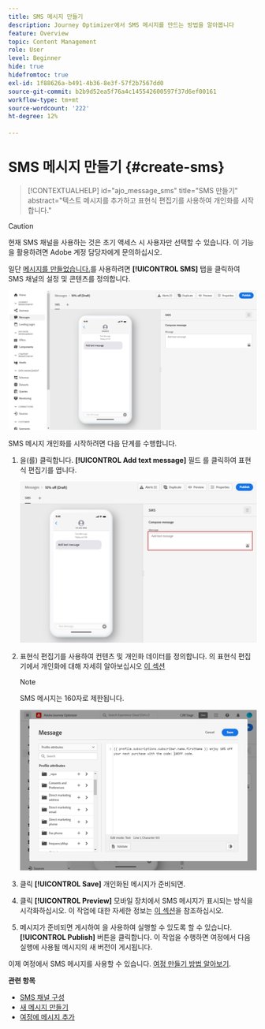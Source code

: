 ```yaml
---
title: SMS 메시지 만들기
description: Journey Optimizer에서 SMS 메시지를 만드는 방법을 알아봅니다
feature: Overview
topic: Content Management
role: User
level: Beginner
hide: true
hidefromtoc: true
exl-id: 1f88626a-b491-4b36-8e3f-57f2b7567dd0
source-git-commit: b2b9d52ea5f76a4c145542600597f37d6ef00161
workflow-type: tm+mt
source-wordcount: '222'
ht-degree: 12%

---
```


# SMS 메시지 만들기 {#create-sms}

>[!CONTEXTUALHELP]
>id="ajo_message_sms"
>title="SMS 만들기"
>abstract="텍스트 메시지를 추가하고 표현식 편집기를 사용하여 개인화를 시작합니다."


>[!CAUTION]
>
> 현재 SMS 채널을 사용하는 것은 초기 액세스 시 사용자만 선택할 수 있습니다. 이 기능을 활용하려면 Adobe 계정 담당자에게 문의하십시오.

일단 [메시지를 만들었습니다.](create-message.md)를 사용하려면 **[!UICONTROL SMS]** 탭을 클릭하여 SMS 채널의 설정 및 콘텐츠를 정의합니다.

![](assets/sms_1.png)

SMS 메시지 개인화를 시작하려면 다음 단계를 수행합니다.

1. 을(를) 클릭합니다. **[!UICONTROL Add text message]** 필드 를 클릭하여 표현식 편집기를 엽니다.

   ![](assets/sms_3.png)

1. 표현식 편집기를 사용하여 컨텐츠 및 개인화 데이터를 정의합니다. 의 표현식 편집기에서 개인화에 대해 자세히 알아보십시오 [이 섹션](../personalization/personalize.md)

   >[!NOTE]
   >
   > SMS 메시지는 160자로 제한됩니다.

   ![](assets/sms_2.png)

1. 클릭 **[!UICONTROL Save]** 개인화된 메시지가 준비되면.

1. 클릭 **[!UICONTROL Preview]** 모바일 장치에서 SMS 메시지가 표시되는 방식을 시각화하십시오. 이 작업에 대한 자세한 정보는 [이 섹션](preview.md)을 참조하십시오.

1. 메시지가 준비되면 게시하여 을 사용하여 실행할 수 있도록 할 수 있습니다. **[!UICONTROL Publish]** 버튼을 클릭합니다. 이 작업을 수행하면 여정에서 다음 실행에 사용될 메시지의 새 버전이 게시됩니다.

이제 여정에서 SMS 메시지를 사용할 수 있습니다. [여정 만들기 방법 알아보기](../building-journeys/journey-gs.md).

**관련 항목**

* [SMS 채널 구성](../configuration/sms-configuration.md)
* [새 메시지 만들기](create-message.md)
* [여정에 메시지 추가](../building-journeys/journeys-message.md)
